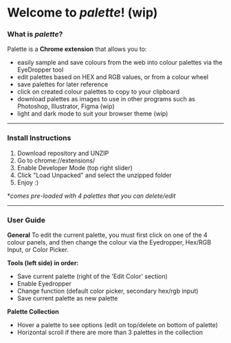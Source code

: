 # Welcome to *palette*! (wip)
### What is *palette*?
Palette is a **Chrome extension** that allows you to:
- easily sample and save colours from the web into colour palettes via the EyeDropper tool
- edit palettes based on HEX and RGB values, or from a colour wheel
- save palettes for later reference
- click on created colour palettes to copy to your clipboard
- download palettes as images to use in other programs such as Photoshop, Illustrator, Figma (wip)
- light and dark mode to suit your browser theme (wip)

---
### Install Instructions
1. Download repository and UNZIP
2. Go to chrome://extensions/
3. Enable Developer Mode (top right slider)
4. Click "Load Unpacked" and select the unzipped folder
5. Enjoy :)

**comes pre-loaded with 4 palettes that you can delete/edit*

---
### User Guide

**General**
To edit the current palette, you must first click on one of the 4 colour panels, and then change the colour via the Eyedropper, Hex/RGB Input, or Color Picker.

**Tools (left side) in order:**
- Save current palette (right of the 'Edit Color' section)
- Enable Eyedropper
- Change function (default color picker, secondary hex/rgb input)
- Save current palette as new palette

**Palette Collection**
- Hover a palette to see options (edit on top/delete on bottom of palette)
- Horizontal scroll if there are more than 3 palettes in the collection
